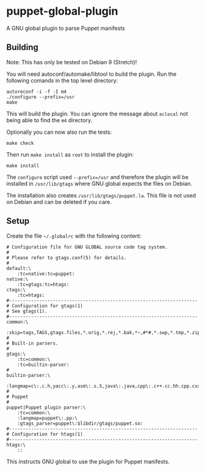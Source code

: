 # puppet-global-plugin

A GNU global plugin to parse Puppet manifests

## Building

Note: This has only be tested on Debian 9 (Stretch)!

You will need autoconf/automake/libtool to build the plugin. Run the following comands in the top level directory:

``` shellsession
autoreconf -i -f -I m4
./configure --prefix=/usr
make
```

This will build the plugin. You can ignore the message about `aclocal` not being able to find the `m4` directory.

Optionally you can now also run the tests:

``` shellsession
make check
```

Then run `make install` as `root` to install the plugin:

``` shellsession
make install
```

The `configure` script used `--prefix=/usr` and therefore the plugin will be installed in `/usr/lib/gtags` where GNU global expects the files on Debian.

The installation also creates `/usr/lib/gtags/puppet.la`. This file is not used on Debian and can be deleted if you care.

## Setup

Create the file `~/.globalrc` with the following content:

``` text
# Configuration file for GNU GLOBAL source code tag system.
#
# Please refer to gtags.conf(5) for details.
#
default:\
    :tc=native:tc=puppet:
native:\
    :tc=gtags:tc=htags:
ctags:\
    :tc=htags:
#---------------------------------------------------------------------
# Configuration for gtags(1)
# See gtags(1).
#---------------------------------------------------------------------
common:\
    :skip=tags,TAGS,gtags.files,*.orig,*.rej,*.bak,*~,#*#,*.swp,*.tmp,*.zip,*.gz,*.bz2,*.xz,*.lzh,*.Z,*.tgz:
#
# Built-in parsers.
#
gtags:\
    :tc=common:\
    :tc=builtin-parser:
#
builtin-parser:\
    :langmap=c\:.c.h,yacc\:.y,asm\:.s.S,java\:.java,cpp\:.c++.cc.hh.cpp.cxx.hxx.hpp.C.H,php\:.php.php3.phtml:
#
# Puppet
#
puppet|Puppet plugin parser:\
    :tc=common:\
    :langmap=puppet\:.pp:\
    :gtags_parser=puppet\:$libdir/gtags/puppet.so:
#---------------------------------------------------------------------
# Configuration for htags(1)
#---------------------------------------------------------------------
htags:\
    ::
```

This instructs GNU global to use the plugin for Puppet manifests.
